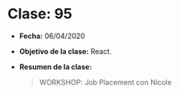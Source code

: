 # Clase: 95

- **Fecha:** 06/04/2020
- **Objetivo de la clase:** React.
- **Resumen de la clase:**

  > WORKSHOP: Job Placement con Nicole